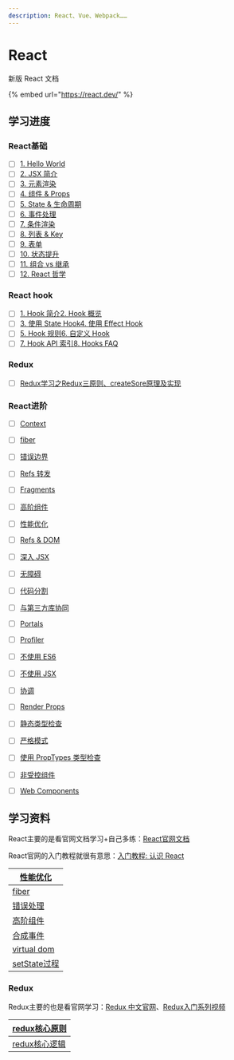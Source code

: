 ```yaml
---
description: React、Vue、Webpack……
---
```


# React

新版 React 文档

{% embed url="https://react.dev/" %}

## 学习进度

### React基础

* [ ] [1. Hello World](https://react.docschina.org/docs/hello-world.html)
* [ ] [2. JSX 简介](https://react.docschina.org/docs/introducing-jsx.html)
* [ ] [3. 元素渲染](https://react.docschina.org/docs/rendering-elements.html)
* [ ] [4. 组件 & Props](https://react.docschina.org/docs/components-and-props.html)
* [ ] [5. State & 生命周期](https://react.docschina.org/docs/state-and-lifecycle.html)
* [ ] [6. 事件处理](https://react.docschina.org/docs/handling-events.html)
* [ ] [7. 条件渲染](https://react.docschina.org/docs/conditional-rendering.html)
* [ ] [8. 列表 & Key](https://react.docschina.org/docs/lists-and-keys.html)
* [ ] [9. 表单](https://react.docschina.org/docs/forms.html)
* [ ] [10. 状态提升](https://react.docschina.org/docs/lifting-state-up.html)
* [ ] [11. 组合 vs 继承](https://react.docschina.org/docs/composition-vs-inheritance.html)
* [ ] [12. React 哲学](https://react.docschina.org/docs/thinking-in-react.html)

### React hook

* [ ] [1. Hook 简介](https://react.docschina.org/docs/hooks-intro.html)[2. Hook 概览](https://react.docschina.org/docs/hooks-overview.html)
* [ ] [3. 使用 State Hook](https://react.docschina.org/docs/hooks-state.html)[4. 使用 Effect Hook](https://react.docschina.org/docs/hooks-effect.html)
* [ ] [5. Hook 规则](https://react.docschina.org/docs/hooks-rules.html)[6. 自定义 Hook](https://react.docschina.org/docs/hooks-custom.html)
* [ ] [7. Hook API 索引](https://react.docschina.org/docs/hooks-reference.html)[8. Hooks FAQ](https://react.docschina.org/docs/hooks-faq.html)

### Redux

* [ ] [Redux学习之Redux三原则、createSore原理及实现](react/redux-xue-xi-zhi-redux-san-yuan-ze-createsore-yuan-li-ji-shi-xian.md)

### React进阶

* [ ] [Context](https://react.docschina.org/docs/context.html)
* [ ] [fiber](https://zhuanlan.zhihu.com/p/57346388)
* [ ] [错误边界](https://react.docschina.org/docs/error-boundaries.html)
* [ ] [Refs 转发](https://react.docschina.org/docs/forwarding-refs.html)
* [ ] [Fragments](https://react.docschina.org/docs/fragments.html)
* [ ] [高阶组件](https://react.docschina.org/docs/higher-order-components.html)
* [ ] [性能优化](https://react.docschina.org/docs/optimizing-performance.html)
* [ ] [Refs & DOM](https://react.docschina.org/docs/refs-and-the-dom.html)
* [ ] [深入 JSX](https://react.docschina.org/docs/jsx-in-depth.html)
* [ ] [无障碍](https://react.docschina.org/docs/accessibility.html)
* [ ] [代码分割](https://react.docschina.org/docs/code-splitting.html)
* [ ] [与第三方库协同](https://react.docschina.org/docs/integrating-with-other-libraries.html)
* [ ] [Portals](https://react.docschina.org/docs/portals.html)
* [ ] [Profiler](https://react.docschina.org/docs/profiler.html)
* [ ] [不使用 ES6](https://react.docschina.org/docs/react-without-es6.html)
* [ ] [不使用 JSX](https://react.docschina.org/docs/react-without-jsx.html)
* [ ] [协调](https://react.docschina.org/docs/reconciliation.html)
* [ ] [Render Props](https://react.docschina.org/docs/render-props.html)
* [ ] [静态类型检查](https://react.docschina.org/docs/static-type-checking.html)
* [ ] [严格模式](https://react.docschina.org/docs/strict-mode.html)
* [ ] [使用 PropTypes 类型检查](https://react.docschina.org/docs/typechecking-with-proptypes.html)
* [ ] [非受控组件](https://react.docschina.org/docs/uncontrolled-components.html)
* [ ] [Web Components](https://react.docschina.org/docs/web-components.html)



## 学习资料

React主要的是看官网文档学习+自己多练：[React官网文档](https://react.docschina.org/docs/getting-started.html)

React官网的入门教程就很有意思：[入门教程: 认识 React](https://react.docschina.org/tutorial/tutorial.html)

| [性能优化](https://github.com/brickspert/blog/issues/36)       |
| ---------------------------------------------------------- |
| [fiber](https://zhuanlan.zhihu.com/p/57346388)             |
| [错误处理](https://github.com/HuJiaoHJ/blog/issues/12)         |
| [高阶组件](https://zhuanlan.zhihu.com/p/24776678)              |
| [合成事件](https://juejin.cn/post/6844903988794671117)         |
| [virtual dom](https://segmentfault.com/a/1190000019994425) |
| [setState过程](https://juejin.cn/post/6844903781813993486)   |

### Redux

Redux主要的也是看官网学习：[Redux 中文官网](https://cn.redux.js.org/introduction/getting-started)、[Redux入门系列视频](https://app.egghead.io/courses/getting-started-with-redux)

| [redux核心原则](https://cn.redux.js.org/docs/introduction/ThreePrinciples.html) |
| --------------------------------------------------------------------------- |
| [redux核心逻辑](https://tech.meituan.com/2017/07/14/redux-design-code.html)     |

